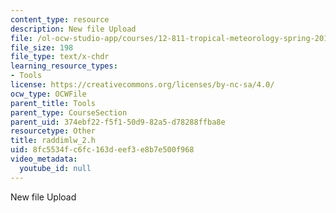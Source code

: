 ```yaml
---
content_type: resource
description: New file Upload
file: /ol-ocw-studio-app/courses/12-811-tropical-meteorology-spring-2011/8fc5534fc6fc163deef3e8b7e500f968_raddimlw_2.h
file_size: 198
file_type: text/x-chdr
learning_resource_types:
- Tools
license: https://creativecommons.org/licenses/by-nc-sa/4.0/
ocw_type: OCWFile
parent_title: Tools
parent_type: CourseSection
parent_uid: 374ebf22-f5f1-50d9-82a5-d78288ffba8e
resourcetype: Other
title: raddimlw_2.h
uid: 8fc5534f-c6fc-163d-eef3-e8b7e500f968
video_metadata:
  youtube_id: null
---
```

New file Upload
